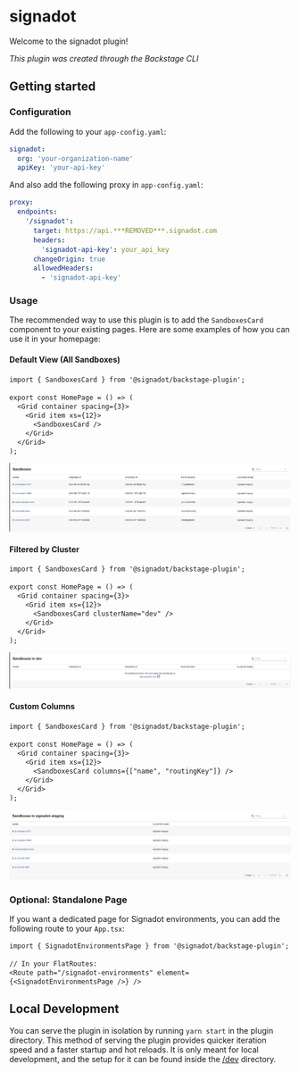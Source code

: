 # signadot

Welcome to the signadot plugin!

_This plugin was created through the Backstage CLI_

## Getting started

### Configuration

Add the following to your `app-config.yaml`:

```yaml
signadot:
  org: 'your-organization-name'
  apiKey: 'your-api-key'
```

And also add the following proxy in `app-config.yaml`:
```yaml
proxy:
  endpoints:
    '/signadot':
      target: https://api.***REMOVED***.signadot.com
      headers:
        'signadot-api-key': your_api_key
      changeOrigin: true
      allowedHeaders:
        - 'signadot-api-key'
```

### Usage

The recommended way to use this plugin is to add the `SandboxesCard` component to your existing pages. Here are some examples of how you can use it in your homepage:

#### Default View (All Sandboxes)
```tsx
import { SandboxesCard } from '@signadot/backstage-plugin';

export const HomePage = () => (
  <Grid container spacing={3}>
    <Grid item xs={12}>
      <SandboxesCard />
    </Grid>
  </Grid>
);
```
![All Sandboxes](docs/img/sandboxes-card.png)

#### Filtered by Cluster
```tsx
import { SandboxesCard } from '@signadot/backstage-plugin';

export const HomePage = () => (
  <Grid container spacing={3}>
    <Grid item xs={12}>
      <SandboxesCard clusterName="dev" />
    </Grid>
  </Grid>
);
```
![Dev Cluster Sandboxes](docs/img/sandboxes-card-dev.png)

#### Custom Columns
```tsx
import { SandboxesCard } from '@signadot/backstage-plugin';

export const HomePage = () => (
  <Grid container spacing={3}>
    <Grid item xs={12}>
      <SandboxesCard columns={["name", "routingKey"]} />
    </Grid>
  </Grid>
);
```
![Filtered Cluster Sandboxes](docs/img/sandboxes-card-filter-columns.png)

### Optional: Standalone Page

If you want a dedicated page for Signadot environments, you can add the following route to your `App.tsx`:

```tsx
import { SignadotEnvironmentsPage } from '@signadot/backstage-plugin';

// In your FlatRoutes:
<Route path="/signadot-environments" element={<SignadotEnvironmentsPage />} />
```
## Local Development

You can serve the plugin in isolation by running `yarn start` in the plugin directory.
This method of serving the plugin provides quicker iteration speed and a faster startup and hot reloads.
It is only meant for local development, and the setup for it can be found inside the [/dev](./dev) directory.

